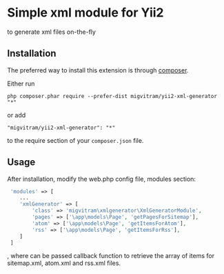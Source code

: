 Simple xml module for Yii2
==========================
to generate xml files on-the-fly

Installation
------------

The preferred way to install this extension is through [composer](http://getcomposer.org/download/).

Either run

```
php composer.phar require --prefer-dist migvitram/yii2-xml-generator "*"
```

or add

```
"migvitram/yii2-xml-generator": "*"
```

to the require section of your `composer.json` file.


Usage
-----

After installation, modify the web.php config file, modules section:

```php
 'modules' => [
    ...
    'xmlGenerator' => [
        'class' => 'migvitram\xmlgenerator\XmlGeneratorModule',
        'pages' => ['\app\models\Page', 'getPagesForSitemap'],
        'atom' => ['\app\models\Page', 'getItemsForAtom'],
        'rss' => ['\app\models\Page', 'getItemsForRss'],
    ]
 ]
```

, where can be passed callback function to retrieve the array of items for
sitemap.xml, atom.xml and rss.xml files.
